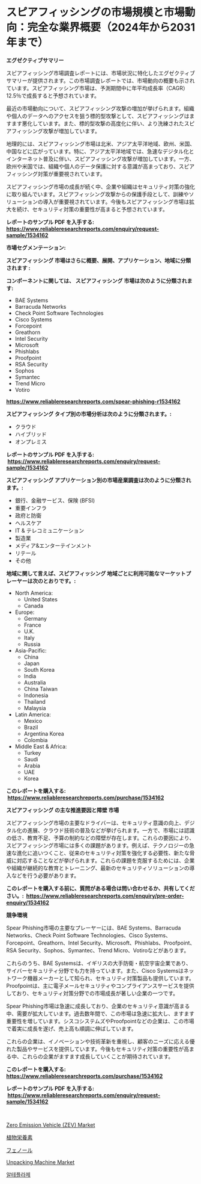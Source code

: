 <p><h1>スピアフィッシングの市場規模と市場動向：完全な業界概要（2024年から2031年まで）</h1></p><p><strong>エグゼクティブサマリー</strong></p>
<p><p>スピアフィッシング市場調査レポートには、市場状況に特化したエグゼクティブサマリーが提供されます。この市場調査レポートでは、市場動向の概要も示されています。スピアフィッシング市場は、予測期間中に年平均成長率（CAGR）12.5％で成長すると予想されています。</p><p>最近の市場動向について、スピアフィッシング攻撃の増加が挙げられます。組織や個人のデータへのアクセスを狙う標的型攻撃として、スピアフィッシングはますます悪化しています。また、標的型攻撃の高度化に伴い、より洗練されたスピアフィッシング攻撃が増加しています。</p><p>地理的には、スピアフィッシング市場は北米、アジア太平洋地域、欧州、米国、中国などに広がっています。特に、アジア太平洋地域では、急速なデジタル化とインターネット普及に伴い、スピアフィッシング攻撃が増加しています。一方、欧州や米国では、組織や個人のデータ保護に対する意識が高まっており、スピアフィッシング対策が重要視されています。</p><p>スピアフィッシング市場の成長が続く中、企業や組織はセキュリティ対策の強化に取り組んでいます。スピアフィッシング攻撃からの保護手段として、訓練やソリューションの導入が重要視されています。今後もスピアフィッシング市場は拡大を続け、セキュリティ対策の重要性が高まると予想されています。</p></p>
<p><strong>レポートのサンプル PDF を入手する: <a href="https://www.reliableresearchreports.com/enquiry/request-sample/1534162">https://www.reliableresearchreports.com/enquiry/request-sample/1534162</a></strong></p>
<p><strong>市場セグメンテーション:</strong></p>
<p><strong> スピアフィッシング 市場はさらに概要、展開、アプリケーション、地域に分類されます :</strong></p>
<p><strong>コンポーネントに関しては、 スピアフィッシング 市場は次のように分類されます: &nbsp;</strong></p>
<p><ul><li>BAE Systems</li><li>Barracuda Networks</li><li>Check Point Software Technologies</li><li>Cisco Systems</li><li>Forcepoint</li><li>Greathorn</li><li>Intel Security</li><li>Microsoft</li><li>Phishlabs</li><li>Proofpoint</li><li>RSA Security</li><li>Sophos</li><li>Symantec</li><li>Trend Micro</li><li>Votiro</li></ul></p>
<p><strong><a href="https://www.reliableresearchreports.com/spear-phishing-r1534162">https://www.reliableresearchreports.com/spear-phishing-r1534162</a></strong></p>
<p><strong> スピアフィッシング タイプ別の市場分析は次のように分類されます。:</strong></p>
<p><ul><li>クラウド</li><li>ハイブリッド</li><li>オンプレミス</li></ul></p>
<p><strong>レポートのサンプル PDF を入手する: &nbsp;<a href="https://www.reliableresearchreports.com/enquiry/request-sample/1534162">https://www.reliableresearchreports.com/enquiry/request-sample/1534162</a></strong></p>
<p><strong> スピアフィッシング アプリケーション別の市場産業調査は次のように分類されます。:</strong></p>
<p><ul><li>銀行、金融サービス、保険 (BFSI)</li><li>重要インフラ</li><li>政府と防衛</li><li>ヘルスケア</li><li>IT & テレコミュニケーション</li><li>製造業</li><li>メディア&エンターテインメント</li><li>リテール</li><li>その他</li></ul></p>
<p><strong>地域に関して言えば、スピアフィッシング 地域ごとに利用可能なマーケットプレーヤーは次のとおりです。:</strong></p>
<p><ul>
    <li>
        North America:
        <ul>
            <li>United States</li>
            <li>Canada</li>
        </ul>
    </li>
    <li>
        Europe:
        <ul>
            <li>Germany</li>
            <li>France</li>
            <li>U.K.</li>
            <li>Italy</li>
            <li>Russia</li>
        </ul>
    </li>
    <li>
        Asia-Pacific:
        <ul>
            <li>China</li>
            <li>Japan</li>
            <li>South Korea</li>
            <li>India</li>
            <li>Australia</li>
            <li>China Taiwan</li>
            <li>Indonesia</li>
            <li>Thailand</li>
            <li>Malaysia</li>
        </ul>
    </li>
    <li>
        Latin America:
        <ul>
            <li>Mexico</li>
            <li>Brazil</li>
            <li>Argentina Korea</li>
            <li>Colombia</li>
        </ul>
    </li>
    <li>
        Middle East & Africa:
        <ul>
            <li>Turkey</li>
            <li>Saudi</li>
            <li>Arabia</li>
            <li>UAE</li>
            <li>Korea</li>
        </ul>
    </li>
    </ul></p>
<p><strong>このレポートを購入する: &nbsp;<a href="https://www.reliableresearchreports.com/purchase/1534162">https://www.reliableresearchreports.com/purchase/1534162</a></strong></p>
<p><strong>スピアフィッシング の主な推進要因と障壁 市場</strong></p>
<p><p>スピアフィッシング市場の主要なドライバーは、セキュリティ意識の向上、デジタル化の進展、クラウド技術の普及などが挙げられます。一方で、市場には認識の低さ、教育不足、予算の制約などの障壁が存在します。これらの要因により、スピアフィッシング市場には多くの課題があります。例えば、テクノロジーの急速な進化に追いつくこと、従来のセキュリティ対策を強化する必要性、新たな脅威に対応することなどが挙げられます。これらの課題を克服するためには、企業や組織が継続的な教育とトレーニング、最新のセキュリティソリューションの導入などを行う必要があります。</p></p>
<p><strong>このレポートを購入する前に、質問がある場合は問い合わせるか、共有してください。:&nbsp; <a href="https://www.reliableresearchreports.com/enquiry/pre-order-enquiry/1534162">https://www.reliableresearchreports.com/enquiry/pre-order-enquiry/1534162</a></strong></p>
<p><strong>競争環境</strong></p>
<p><p>Spear Phishing市場の主要なプレーヤーには、BAE Systems、Barracuda Networks、Check Point Software Technologies、Cisco Systems、Forcepoint、Greathorn、Intel Security、Microsoft、Phishlabs、Proofpoint、RSA Security、Sophos、Symantec、Trend Micro、Votiroなどがあります。</p><p>これらのうち、BAE Systemsは、イギリスの大手防衛・航空宇宙企業であり、サイバーセキュリティ分野でも力を持っています。また、Cisco Systemsはネットワーク機器メーカーとして知られ、セキュリティ対策製品も提供しています。Proofpointは、主に電子メールセキュリティやコンプライアンスサービスを提供しており、セキュリティ対策分野での市場成長が著しい企業の一つです。</p><p>Spear Phishing市場は急速に成長しており、企業のセキュリティ意識が高まる中、需要が拡大しています。過去数年間で、この市場は急速に拡大し、ますます重要性を増しています。シスコシステムズやProofpointなどの企業は、この市場で着実に成長を遂げ、売上高も順調に伸ばしています。</p><p>これらの企業は、イノベーションや技術革新を重視し、顧客のニーズに応える優れた製品やサービスを提供しています。今後もセキュリティ対策の重要性が高まる中、これらの企業がますます成長していくことが期待されています。</p></p>
<p><strong>このレポートを購入する: &nbsp; <a href="https://www.reliableresearchreports.com/purchase/1534162">https://www.reliableresearchreports.com/purchase/1534162</a></strong></p>
<p><strong>レポートのサンプル PDF を入手する: &nbsp;<a href="https://www.reliableresearchreports.com/enquiry/request-sample/1534162">https://www.reliableresearchreports.com/enquiry/request-sample/1534162</a></strong><strong></strong></p>
<p>&nbsp;</p>
<p><p><a href="https://issuu.com/reportprime-2/docs/zero-emission-vehicle-zev-market-size-2030.pptx">Zero Emission Vehicle (ZEV) Market</a></p><p><a href="https://medium.com/@ebbkautzer/%E3%83%95%E3%82%A3%E3%83%88%E3%83%B3%E3%83%84%E3%82%A2%E3%83%AA%E3%82%A8%E3%83%B3%E3%83%84%E5%B8%82%E5%A0%B4-%E5%B8%82%E5%A0%B4%E3%82%B7%E3%82%A7%E3%82%A2-%E5%B8%82%E5%A0%B4%E5%8B%95%E5%90%91-%E3%81%8A%E3%82%88%E3%81%B3%E5%B0%86%E6%9D%A5%E3%81%AE%E6%88%90%E9%95%B7%E3%82%92%E6%8E%A2%E3%82%8B-c03dbcaa8136">植物栄養素</a></p><p><a href="https://medium.com/@queenlitle19361/%E3%83%95%E3%82%A7%E3%83%8E%E3%83%BC%E3%83%AB%E5%B8%82%E5%A0%B4%E3%81%AE%E3%82%B7%E3%82%A7%E3%82%A2%E3%81%AE%E9%80%B2%E5%8C%96%E3%81%A8%E5%B8%82%E5%A0%B4%E6%88%90%E9%95%B7%E3%83%88%E3%83%AC%E3%83%B3%E3%83%892024%E5%B9%B4-2031%E5%B9%B4-c15bcd75c500">フェノール</a></p><p><a href="https://view.publitas.com/reportprime-1/unpacking-machine-market-size-growth-and-forecast-from-2024-2031/">Unpacking Machine Market</a></p><p><a href="https://medium.com/@cierrahayes645/%EC%95%8C%ED%85%8C%ED%94%8C%EB%9D%BC%EC%A0%9C-%EC%8B%9C%EC%9E%A5-%EC%8B%9C%EC%9E%A5-%EC%A0%90%EC%9C%A0%EC%9C%A8-%EC%8B%9C%EC%9E%A5-%EB%8F%99%ED%96%A5-%EB%B0%8F-%EB%AF%B8%EB%9E%98-%EC%84%B1%EC%9E%A5-%ED%83%90%EC%83%89-83c0aa33c129">알테플라제</a></p></p>